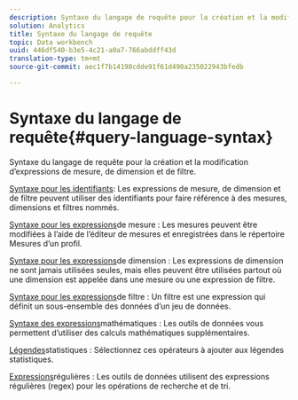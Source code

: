 ```yaml
---
description: Syntaxe du langage de requête pour la création et la modification d’expressions de mesure, de dimension et de filtre.
solution: Analytics
title: Syntaxe du langage de requête
topic: Data workbench
uuid: 446df540-b3e5-4c21-a0a7-766abddff43d
translation-type: tm+mt
source-git-commit: aec1f7b14198cdde91f61d490a235022943bfedb

---
```



# Syntaxe du langage de requête{#query-language-syntax}

Syntaxe du langage de requête pour la création et la modification d’expressions de mesure, de dimension et de filtre.

[Syntaxe pour les identifiants](../c-qry-lang-syntx/c-syntx-id.md): Les expressions de mesure, de dimension et de filtre peuvent utiliser des identifiants pour faire référence à des mesures, dimensions et filtres nommés.

[Syntaxe pour les expressions](../c-qry-lang-syntx/c-syntx-mtrc-exp.md)de mesure : Les mesures peuvent être modifiées à l’aide de l’éditeur de mesures et enregistrées dans le répertoire Mesures d’un profil.

[Syntaxe pour les expressions](../c-qry-lang-syntx/c-syntx-dim-exp.md)de dimension : Les expressions de dimension ne sont jamais utilisées seules, mais elles peuvent être utilisées partout où une dimension est appelée dans une mesure ou une expression de filtre.

[Syntaxe pour les expressions](../c-qry-lang-syntx/c-syntx-fltr-exp.md)de filtre : Un filtre est une expression qui définit un sous-ensemble des données d’un jeu de données.

[Syntaxe des expressions](../c-qry-lang-syntx/c-math-expressions.md)mathématiques : Les outils de données vous permettent d’utiliser des calculs mathématiques supplémentaires.

[Légendes](../c-qry-lang-syntx/c-statistical-callouts.md)statistiques : Sélectionnez ces opérateurs à ajouter aux légendes statistiques.

[Expressions](../c-qry-lang-syntx/c-search-regex.md)régulières : Les outils de données utilisent des expressions régulières (regex) pour les opérations de recherche et de tri.